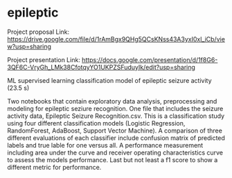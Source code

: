 # epileptic

Project proposal Link: https://drive.google.com/file/d/1rAmBgx9QHg5QCsKNss43A3yxI0xl_iCb/view?usp=sharing

Project presentation Link: https://docs.google.com/presentation/d/1f8G6-3QF6C-VryGh_LMk38CfotqyYO1UKPZSFuduyIk/edit?usp=sharing

ML supervised learning classification model of epileptic seizure activity (23.5 s)

Two notebooks that contain exploratory data analysis, preprocessing and modeling 
for epileptic seziure recognition. One file that includes the seizure activity data,
Epileptic Seizure Recognition.csv. This is a classification study using four 
different classification models (Logistic Regression, RandomForest, 
AdaBoost, Support Vector Machine). A comparison of three different evaluations of 
each classifier include confusion matrix of predicted labels and true lable for one
versus all. A performance measurement including area under the curve and receiver 
operating characteristics curve to assess the models performance. Last but not least 
a f1 score to show a different metric for performance. 
